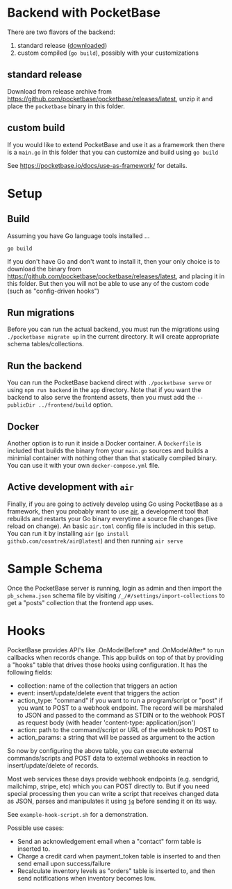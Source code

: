 # Backend with PocketBase

There are two flavors of the backend:

1. standard release ([downloaded](https://ms-cp.office2.spinspire.com))
2. custom compiled (`go build`), possibly with your customizations

## standard release

Download from release archive from https://github.com/pocketbase/pocketbase/releases/latest, unzip it and place the `pocketbase`
binary in this folder.

## custom build

If you would like to extend PocketBase and use it as a framework
then there is a `main.go` in this folder that you can customize
and build using `go build`

See https://pocketbase.io/docs/use-as-framework/ for details.

# Setup

## Build

Assuming you have Go language tools installed ...

`go build`

If you don't have Go and don't want to install it, then your only choice is to
download the binary from https://github.com/pocketbase/pocketbase/releases/latest, and placing it in this folder. But then you will not be able to use
any of the custom code (such as "config-driven hooks")

## Run migrations

Before you can run the actual backend, you must run the migrations using `./pocketbase migrate up` in the current directory. It will create appropriate
schema tables/collections.

## Run the backend

You can run the PocketBase backend direct with `./pocketbase serve`
or using `npm run backend` in the `app` directory. Note that if you
want the backend to also serve the frontend assets, then you must
add the `--publicDir ../frontend/build` option.

## Docker

Another option is to run it inside a Docker container. A `Dockerfile`
is included that builds the binary from your `main.go` sources and
builds a minimial container with nothing other than that statically
compiled binary. You can use it with your own `docker-compose.yml`
file.

## Active development with `air`

Finally, if you are going to actively develop using Go using PocketBase
as a framework, then you probably want to use [air](https://github.com/cosmtrek/air), a development tool that rebuilds and restarts your Go binary
everytime a source file changes (live reload on change). An basic
`air.toml` config file is included in this setup. You can run it
by installing `air` (`go install github.com/cosmtrek/air@latest`)
and then running `air serve`

# Sample Schema

Once the PocketBase server is running, login as admin and then
import the `pb_schema.json` schema file by visiting
`/_/#/settings/import-collections` to get a "posts" collection
that the frontend app uses.

# Hooks

PocketBase provides API's like .OnModelBefore* and .OnModelAfter* to run
callbacks when records change. This app builds on top of that by providing
a "hooks" table that drives those hooks using configuration. It has the
following fields:

- collection: name of the collection that triggers an action
- event: insert/update/delete event that triggers the action
- action_type: "command" if you want to run a program/script or "post" if
  you want to POST to a webhook endpoint. The record will be marshaled to
  JSON and passed to the command as STDIN or to the webhook POST as
  request body (with header 'content-type: application/json')
- action: path to the command/script or URL of the webhook to POST to
- action_params: a string that will be passed as argument to the action

So now by configuring the above table, you can execute external commands/scripts
and POST data to external webhooks in reaction to insert/update/delete of
records.

Most web services these days provide webhook endpoints (e.g. sendgrid, mailchimp, stripe, etc) which you can POST directly to. But if you need special
processing then you can write a script that receives changed data as JSON, parses and manipulates it using [`jq`](https://github.com/stedolan/jq) before
sending it on its way.

See `example-hook-script.sh` for a demonstration.

Possible use cases:

- Send an acknowledgement email when a "contact" form table is inserted to.
- Charge a credit card when payment_token table is inserted to and then
  send email upon success/failure
- Recalculate inventory levels as "orders" table is inserted to, and then
  send notifications when inventory becomes low.
